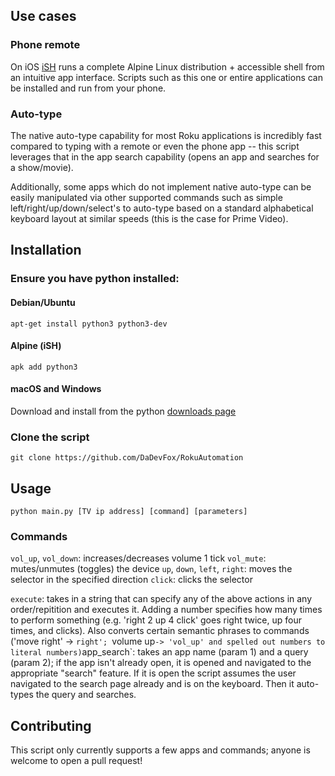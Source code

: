 ## Use cases
### Phone remote
On iOS [iSH](https://ish.app/) runs a complete Alpine Linux distribution + accessible shell from an intuitive app interface. Scripts such as this one or entire applications can be installed and run from your phone.

### Auto-type
The native auto-type capability for most Roku applications is incredibly fast compared to typing with a remote or even the phone app -- this script leverages that in the app search capability (opens an app and searches for a show/movie). 

Additionally, some apps which do not implement native auto-type can be easily manipulated via other supported commands such as simple left/right/up/down/select's to auto-type based on a standard alphabetical keyboard layout at similar speeds (this is the case for Prime Video).

## Installation
### Ensure you have python installed:
#### Debian/Ubuntu
`apt-get install python3 python3-dev`
#### Alpine (iSH)
`apk add python3`
#### macOS and Windows
Download and install from the python [downloads page](https://www.python.org/downloads/)

### Clone the script
`git clone https://github.com/DaDevFox/RokuAutomation`

## Usage
`python main.py [TV ip address] [command] [parameters]`

### Commands
`vol_up`, `vol_down`: increases/decreases volume 1 tick
`vol_mute`: mutes/unmutes (toggles) the device
`up`, `down`, `left`, `right`: moves the selector in the specified direction
`click`: clicks the selector

`execute`: takes in a string that can specify any of the above actions in any order/repitition and executes it. Adding a number specifies how many times to perform something (e.g. 'right 2 up 4 click' goes right twice, up four times, and clicks). Also converts certain semantic phrases to commands ('move right' -> `right'; `volume up` -> 'vol_up' and spelled out numbers to literal numbers)
`app_search`: takes an app name (param 1) and a query (param 2); if the app isn't already open, it is opened and navigated to the appropriate "search" feature. If it is open the script assumes the user navigated to the search page already and is on the keyboard. Then it auto-types the query and searches.

## Contributing
This script only currently supports a few apps and commands; anyone is welcome to open a pull request!
